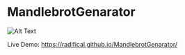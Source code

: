 # MandlebrotGenarator
![Alt Text](https://media.giphy.com/media/93VRypoWhaJ6ZMX8U0/giphy.gif)

Live Demo: https://radifical.github.io/MandlebrotGenarator/
